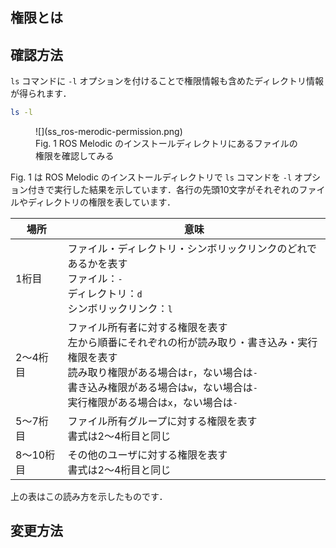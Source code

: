 ## 権限とは

## 確認方法

`ls` コマンドに `-l` オプションを付けることで権限情報も含めたディレクトリ情報が得られます．

``` bash
ls -l
```

<figure markdown>
  ![](ss_ros-merodic-permission.png)
  <figcaption>Fig. 1 ROS Melodic のインストールディレクトリにあるファイルの権限を確認してみる</figcaption>
</figure>

Fig. 1 は ROS Melodic のインストールディレクトリで `ls` コマンドを `-l` オプション付きで実行した結果を示しています．各行の先頭10文字がそれぞれのファイルやディレクトリの権限を表しています．

| 場所 | 意味 |
| --- | --- |
| 1桁目 | ファイル・ディレクトリ・シンボリックリンクのどれであるかを表す<br>ファイル：`-`<br>ディレクトリ：`d`<br>シンボリックリンク：`l` |
| 2～4桁目 | ファイル所有者に対する権限を表す<br>左から順番にそれぞれの桁が読み取り・書き込み・実行権限を表す<br>読み取り権限がある場合は`r`，ない場合は`-`<br>書き込み権限がある場合は`w`，ない場合は`-`<br>実行権限がある場合は`x`，ない場合は`-` |
| 5～7桁目 | ファイル所有グループに対する権限を表す<br>書式は2～4桁目と同じ |
| 8～10桁目 | その他のユーザに対する権限を表す<br>書式は2～4桁目と同じ |

上の表はこの読み方を示したものです．

## 変更方法